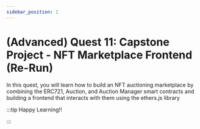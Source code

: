 ```yaml
---
sidebar_position: 1
---
```


# (Advanced) Quest 11: Capstone Project - NFT Marketplace Frontend (Re-Run)

In this quest, you will learn how to build an NFT auctioning marketplace by combining the ERC721, Auction, and Auction Manager smart contracts and building a frontend that interacts with them using the ethers.js library

:::tip Happy Learning!!

<QuestButton text="Go To Quest" link="https://app.stackup.dev/quest_page/advanced-quest-11-capstone-project---nft-marketplace-frontend-re-run" />

:::
